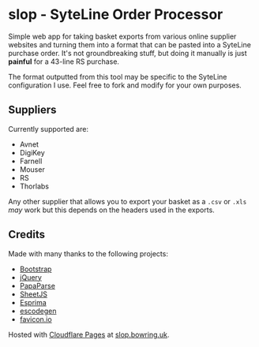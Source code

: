 # slop - SyteLine Order Processor

Simple web app for taking basket exports from various online supplier websites and turning them into a format that can be pasted into a SyteLine purchase order. It's not groundbreaking stuff, but doing it manually is just __painful__ for a 43-line RS purchase.

The format outputted from this tool may be specific to the SyteLine configuration I use. Feel free to fork and modify for your own purposes.

## Suppliers
Currently supported are:
* Avnet
* DigiKey
* Farnell
* Mouser
* RS
* Thorlabs

Any other supplier that allows you to export your basket as a `.csv` or `.xls` _may_ work but this depends on the headers used in the exports.

## Credits
Made with many thanks to the following projects:
* [Bootstrap](https://getbootstrap.com)
* [jQuery](https://jquery.com)
* [PapaParse](https://www.papaparse.com)
* [SheetJS](https://sheetjs.com)
* [Esprima](https://esprima.org)
* [escodegen](http://github.com/estools/escodegen)
* [favicon.io](https://favicon.io)

Hosted with [Cloudflare Pages](https://pages.cloudflare.com) at [slop.bowring.uk](https://slop.bowring.uk).

